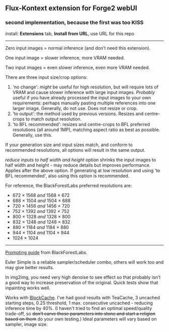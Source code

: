 ## Flux-Kontext extension for Forge2 webUI ##
### second implementation, because the first was too KISS ###

install:
**Extensions** tab, **Install from URL**, use URL for this repo

---

Zero input images = normal inference (and don't need this extension).

One input image = slower inference, more VRAM needed.

Two input images = even slower inference, even more VRAM needed.

There are three input size/crop options:
1. 'no change': *might* be useful for high resolution, but will require lots of VRAM and cause slower inference with large input images. *Probably* useful if you have already processed the input images to your own requirements: perhaps manually pasting multiple references into one larger image. Generally, do not use. Does not resize or crop.
2. 'to output': the method used by previous versions. Resizes and centre-crops to match output resolution.
3. 'to BFL recommended': resizes and centre-crops to BFL preferred resolutions (all around 1MP), matching aspect ratio as best as possible. Generally, use this.

If your generation size and input sizes match, and conform to recommended resolutions, all options will result in the same output.

*reduce inputs to half width and height* option shrinks the input images to half width and height - may reduce details but improves performance. Applies after the above option. If generating at low resolution and using 'to BFL recommended', also using this option is recommended.

For reference, the BlackForestLabs preferred resolutions are:
* 672 × 1568 *and* 1568 × 672
* 688 × 1504 *and* 1504 × 688
* 720 × 1456 *and* 1456 × 720
* 752 × 1392 *and* 1392 × 752
* 800 × 1328 *and* 1328 × 800
* 832 × 1248 *and* 1248 × 832
* 880 × 1184 *and* 1184 × 880
* 944 × 1104 *and* 1104 × 944
* 1024 × 1024


---
[Prompting guide](https://docs.bfl.ai/guides/prompting_guide_kontext_i2i) from BlackForestLabs.

Euler Simple is a reliable sampler/scheduler combo, others will work too and may give better results.

In img2img, you need very high denoise to see effect so that probably isn't a good way to increase preservation of the original. Quick tests show that inpainting works well.

Works with [BlockCache](https://github.com/DenOfEquity/sd-forge-blockcache). I've had good results with TeaCache, 3 uncached starting steps, 0.25 threshold, 1 max. consecutive uncached - reducing inference time by 40%. (I haven't tried to find an optimal speed/quality trade-off, so ~~don't carve those parameters into stone and start a religion based on them~~ do your own testing.) Ideal parameters will vary based on sampler, image size.

